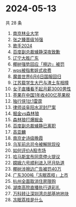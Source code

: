 # 2024-05-13

共 28 条

<!-- BEGIN -->
<!-- 最后更新时间 Mon May 13 2024 19:09:59 GMT+0800 (China Standard Time) -->

1. [南京林业大学](https://www.zhihu.com/search?q=南京林业大学)
1. [张之臻晋级16强](https://www.zhihu.com/search?q=张之臻晋级16强)
1. [歌手2024](https://www.zhihu.com/search?q=歌手2024)
1. [百度副总裁璩静深夜致歉](https://www.zhihu.com/search?q=百度副总裁璩静深夜致歉)
1. [辽宁大胜广东](https://www.zhihu.com/search?q=辽宁大胜广东)
1. [椰树强势回应「擦边」被罚](https://www.zhihu.com/search?q=椰树强势回应「擦边」被罚)
1. [wps被指套娃式收费](https://www.zhihu.com/search?q=wps被指套娃式收费)
1. [魔兽世界6月6日国服回归](https://www.zhihu.com/search?q=魔兽世界6月6日国服回归)
1. [江苏载学生大巴与渣土车相撞](https://www.zhihu.com/search?q=江苏载学生大巴与渣土车相撞)
1. [女子直播看不起月薪3000男性](https://www.zhihu.com/search?q=女子直播看不起月薪3000男性)
1. [苹果在中国1年收400亿苹果税](https://www.zhihu.com/search?q=苹果在中国1年收400亿苹果税)
1. [独行侠1比1雷霆](https://www.zhihu.com/search?q=独行侠1比1雷霆)
1. [律师谈阜阳水泥封尸案](https://www.zhihu.com/search?q=律师谈阜阳水泥封尸案)
1. [掘金vs森林狼](https://www.zhihu.com/search?q=掘金vs森林狼)
1. [森林狼打爆掘金](https://www.zhihu.com/search?q=森林狼打爆掘金)
1. [百度副总裁璩静已离职](https://www.zhihu.com/search?q=百度副总裁璩静已离职)
1. [高亚麟](https://www.zhihu.com/search?q=高亚麟)
1. [南京史诗级晚霞](https://www.zhihu.com/search?q=南京史诗级晚霞)
1. [乌军前总司令被解除现役](https://www.zhihu.com/search?q=乌军前总司令被解除现役)
1. [如何评价A股市场](https://www.zhihu.com/search?q=如何评价A股市场)
1. [哈马斯宣布同意停火提议](https://www.zhihu.com/search?q=哈马斯宣布同意停火提议)
1. [嫦娥六号顺利进入环月轨道](https://www.zhihu.com/search?q=嫦娥六号顺利进入环月轨道)
1. [椰树涉擦边广告被罚40万](https://www.zhihu.com/search?q=椰树涉擦边广告被罚40万)
1. [广东300吨「冻眠荔枝」上市](https://www.zhihu.com/search?q=广东300吨「冻眠荔枝」上市)
1. [杭州全面取消住房限购](https://www.zhihu.com/search?q=杭州全面取消住房限购)
1. [湖南高院直播执行退彩礼](https://www.zhihu.com/search?q=湖南高院直播执行退彩礼)
1. [万科转让深圳湾总部基地地块](https://www.zhihu.com/search?q=万科转让深圳湾总部基地地块)
1. [冻眠荔枝是什么](https://www.zhihu.com/search?q=冻眠荔枝是什么)

<!-- END -->

